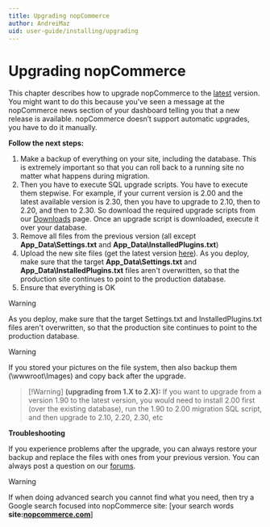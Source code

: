 ```yaml
---
title: Upgrading nopCommerce
author: AndreiMaz
uid: user-guide/installing/upgrading
---
```

# Upgrading nopCommerce


This chapter describes how to upgrade nopCommerce to the [latest](https://www.nopcommerce.com/downloads.aspx) version. You might want to do this because you've seen a message at the nopCommerce news section of your dashboard telling you that a new release is available. nopCommerce doesn’t support automatic upgrades, you have to do it manually.


**Follow the next steps:**
1. Make a backup of everything on your site, including the database. This is extremely important so that you can roll back to a running site no matter what happens during migration.
2. Then you have to execute SQL upgrade scripts. You have to execute them stepwise. For example, if your current version is 2.00 and the latest available version is 2.30, then you have to upgrade to 2.10, then to 2.20, and then to 2.30. So download the required upgrade scripts from our [Downloads](https://www.nopcommerce.com/downloads.aspx) page. Once an upgrade script is downloaded, execute it over your database.
3. Remove all files from the previous version (all except **App_Data\Settings.txt** and **App_Data\InstalledPlugins.txt**)
4. Upload the new site files (get the latest version [here](https://www.nopcommerce.com/downloads.aspx)). As you deploy, make sure that the target **App_Data\Settings.txt** and **App_Data\InstalledPlugins.txt** files aren't overwritten, so that the production site continues to point to the production database.
5. Ensure that everything is OK

>[!Warning]
>As you deploy, make sure that the target Settings.txt and InstalledPlugins.txt files aren't overwritten, so that the production site continues to point to the production database.

>[!Warning]
>If you stored your pictures on the file system, then also backup them (\wwwroot\Images\) and copy back after the upgrade.

>[!Warning] **(upgrading from 1.X to 2.X):** 
> If you want to upgrade from a version 1.90 to the latest version, you would need to install 2.00 first (over the existing database), run the 1.90 to 2.00 migration SQL script, and then upgrade to 2.10, 2.20, 2.30, etc


**Troubleshooting**

If you experience problems after the upgrade, you can always restore your backup and replace the files with ones from your previous version. You can always post a question on our [forums](https://www.nopcommerce.com/boards/).

>[!Warning]
> If when doing advanced search you cannot find what you need, then try a Google search focused into nopCommerce site: [your search words **site:[nopcommerce.com](https://www.nopcommerce.com/ "nopcommerce.com")**]
